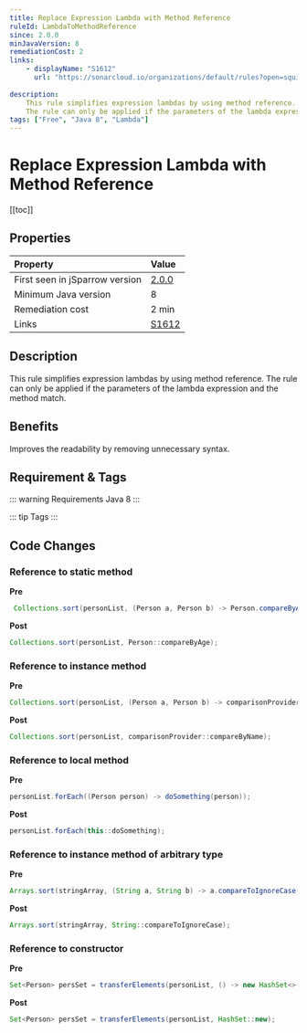 ```yaml
---
title: Replace Expression Lambda with Method Reference
ruleId: LambdaToMethodReference
since: 2.0.0
minJavaVersion: 8
remediationCost: 2
links:
    - displayName: "S1612"
      url: "https://sonarcloud.io/organizations/default/rules?open=squid%3AS1612&q=squid%3AS1612"
    
description:
    This rule simplifies expression lambdas by using method reference.
    The rule can only be applied if the parameters of the lambda expression and the method match.
tags: ["Free", "Java 8", "Lambda"]
---
```


# Replace Expression Lambda with Method Reference

[[toc]]

## Properties

| Property                        | Value |
|:------------------------------- |:----- |
| First seen in jSparrow version  | [2.0.0](/eclipse/release-notes.html#_2-0-0) |
| Minimum Java version            | 8     |
| Remediation cost                | 2 min |
| Links                           | [S1612](https://sonarcloud.io/organizations/default/rules?open=squid%3AS1612&q=squid%3AS1612) |

## Description

This rule simplifies expression lambdas by using method reference.
The rule can only be applied if the parameters of the lambda expression and the method match.

## Benefits

Improves the readability by removing unnecessary syntax.

## Requirement & Tags

::: warning Requirements
Java 8
:::

::: tip Tags
<TagLinks />
:::

## Code Changes

### Reference to static method

__Pre__
```java
 Collections.sort(personList, (Person a, Person b) -> Person.compareByAge(a, b));
```

__Post__
```java
Collections.sort(personList, Person::compareByAge);
```

### Reference to instance method

__Pre__
```java
Collections.sort(personList, (Person a, Person b) -> comparisonProvider.compareByName(a, b));
```

__Post__
```java
Collections.sort(personList, comparisonProvider::compareByName);
```

### Reference to local method

__Pre__
```java
personList.forEach((Person person) -> doSomething(person));
```

__Post__
```java
personList.forEach(this::doSomething);
```

### Reference to instance method of arbitrary type

__Pre__
```java
Arrays.sort(stringArray, (String a, String b) -> a.compareToIgnoreCase(b));
```

__Post__
```java
Arrays.sort(stringArray, String::compareToIgnoreCase);
```

### Reference to constructor

__Pre__
```java
Set<Person> persSet = transferElements(personList, () -> new HashSet<>());
```

__Post__
```java
Set<Person> persSet = transferElements(personList, HashSet::new);
```

<VersionNotice />


